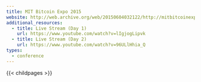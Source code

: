 ```yaml
---
title: MIT Bitcoin Expo 2015
website: http://web.archive.org/web/20150604032122/http://mitbitcoinexpo.org/
additional_resources:
  - title: Live Stream (Day 1)
    url: https://www.youtube.com/watch?v=lIgjogLipvk
  - title: Live Stream (Day 2)
    url: https://www.youtube.com/watch?v=96ULlHhia_Q
types:
  - conference
---
```


{{< childpages >}}

